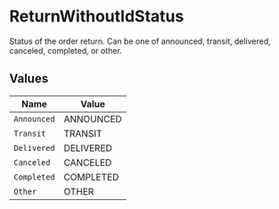 # ReturnWithoutIdStatus

Status of the order return. Can be one of announced, transit, delivered, canceled, completed, or other.


## Values

| Name        | Value       |
| ----------- | ----------- |
| `Announced` | ANNOUNCED   |
| `Transit`   | TRANSIT     |
| `Delivered` | DELIVERED   |
| `Canceled`  | CANCELED    |
| `Completed` | COMPLETED   |
| `Other`     | OTHER       |